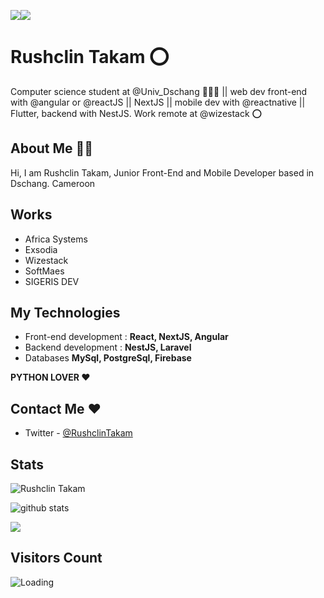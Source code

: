 <p>
  <a href="https://twitter.com/RushclinTakam" target="_blank" rel="noreferrer"><img
src="https://img.shields.io/twitter/follow/RushclinTakam?logo=twitter&style=for-the-badge&color=0891b2&labelColor=1c1917"
/></a><a href="https://www.github.com/Rushclin" target="_blank" rel="noreferrer"><img
src="https://img.shields.io/github/followers/Rushclin?logo=github&style=for-the-badge&color=0891b2&labelColor=1c1917" /></a>
</p>

# Rushclin Takam ⭕️

Computer science student at @Univ_Dschang 👨‍💻🚧 || web dev front-end with @angular or @reactJS || NextJS || mobile dev with @reactnative || Flutter, backend with NestJS. Work remote at @wizestack ⭕

## About Me 🧑‍💻️

Hi, I am Rushclin Takam, Junior Front-End and Mobile Developer based in Dschang. Cameroon

## Works

- Africa Systems
- Exsodia
- Wizestack
- SoftMaes
- SIGERIS DEV

## My Technologies

- Front-end development : **React, NextJS, Angular**
- Backend development : **NestJS, Laravel**
- Databases **MySql, PostgreSql, Firebase**

**PYTHON LOVER ♥️**

## Contact Me ♥️

- Twitter - [@RushclinTakam](https://twitter.com/RushclinTakam)


## Stats

<p><img align="center" src="https://github-readme-streak-stats.herokuapp.com/?user=Rushclin&theme=dark" alt="Rushclin Takam" /></p>

![github stats](https://github-readme-stats.vercel.app/api?username=Rushclin&show_icons=true)

<img src="https://github-readme-stats.vercel.app/api/top-langs/?username=Rushclin"></img>



## Visitors Count

<img align="left" src = "https://profile-counter.glitch.me/Rushclin/count.svg" alt ="Loading">

<br />
